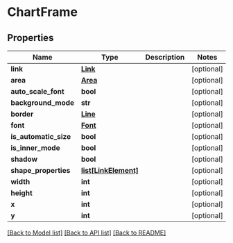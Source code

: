 # ChartFrame

## Properties
Name | Type | Description | Notes
------------ | ------------- | ------------- | -------------
**link** | [**Link**](Link.md) |  | [optional] 
**area** | [**Area**](Area.md) |  | [optional] 
**auto_scale_font** | **bool** |  | [optional] 
**background_mode** | **str** |  | [optional] 
**border** | [**Line**](Line.md) |  | [optional] 
**font** | [**Font**](Font.md) |  | [optional] 
**is_automatic_size** | **bool** |  | [optional] 
**is_inner_mode** | **bool** |  | [optional] 
**shadow** | **bool** |  | [optional] 
**shape_properties** | [**list[LinkElement]**](LinkElement.md) |  | [optional] 
**width** | **int** |  | [optional] 
**height** | **int** |  | [optional] 
**x** | **int** |  | [optional] 
**y** | **int** |  | [optional] 

[[Back to Model list]](../README.md#documentation-for-models) [[Back to API list]](../README.md#documentation-for-api-endpoints) [[Back to README]](../README.md)


